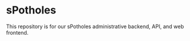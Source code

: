 
sPotholes
========
This repository is for our sPotholes administrative backend, API, and web frontend.
